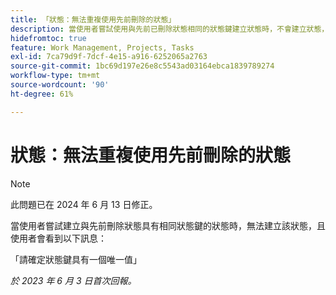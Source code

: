```yaml
---
title: 「狀態：無法重複使用先前刪除的狀態」
description: 當使用者嘗試使用與先前已刪除狀態相同的狀態鍵建立狀態時，不會建立狀態，且使用者會看到一則訊息。
hidefromtoc: true
feature: Work Management, Projects, Tasks
exl-id: 7ca79d9f-7dcf-4e15-a916-6252065a2763
source-git-commit: 1bc69d197e26e8c5543ad03164ebca1839789274
workflow-type: tm+mt
source-wordcount: '90'
ht-degree: 61%

---
```


# 狀態：無法重複使用先前刪除的狀態

>[!NOTE]
>
>此問題已在 2024 年 6 月 13 日修正。

當使用者嘗試建立與先前刪除狀態具有相同狀態鍵的狀態時，無法建立該狀態，且使用者會看到以下訊息：

「請確定狀態鍵具有一個唯一值」

_於 2023 年 6 月 3 日首次回報。_

